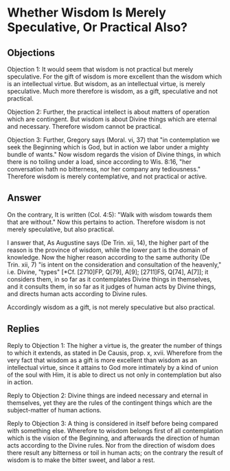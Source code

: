 # Whether Wisdom Is Merely Speculative, Or Practical Also?

## Objections

Objection 1: It would seem that wisdom is not practical but merely speculative. For the gift of wisdom is more excellent than the wisdom which is an intellectual virtue. But wisdom, as an intellectual virtue, is merely speculative. Much more therefore is wisdom, as a gift, speculative and not practical.

Objection 2: Further, the practical intellect is about matters of operation which are contingent. But wisdom is about Divine things which are eternal and necessary. Therefore wisdom cannot be practical.

Objection 3: Further, Gregory says (Moral. vi, 37) that "in contemplation we seek the Beginning which is God, but in action we labor under a mighty bundle of wants." Now wisdom regards the vision of Divine things, in which there is no toiling under a load, since according to Wis. 8:16, "her conversation hath no bitterness, nor her company any tediousness." Therefore wisdom is merely contemplative, and not practical or active.

## Answer

On the contrary, It is written (Col. 4:5): "Walk with wisdom towards them that are without." Now this pertains to action. Therefore wisdom is not merely speculative, but also practical.

I answer that, As Augustine says (De Trin. xii, 14), the higher part of the reason is the province of wisdom, while the lower part is the domain of knowledge. Now the higher reason according to the same authority (De Trin. xii, 7) "is intent on the consideration and consultation of the heavenly," i.e. Divine, "types" [*Cf. [2710]FP, Q[79], A[9]; [2711]FS, Q[74], A[7]]; it considers them, in so far as it contemplates Divine things in themselves, and it consults them, in so far as it judges of human acts by Divine things, and directs human acts according to Divine rules.

Accordingly wisdom as a gift, is not merely speculative but also practical.

## Replies

Reply to Objection 1: The higher a virtue is, the greater the number of things to which it extends, as stated in De Causis, prop. x, xvii. Wherefore from the very fact that wisdom as a gift is more excellent than wisdom as an intellectual virtue, since it attains to God more intimately by a kind of union of the soul with Him, it is able to direct us not only in contemplation but also in action.

Reply to Objection 2: Divine things are indeed necessary and eternal in themselves, yet they are the rules of the contingent things which are the subject-matter of human actions.

Reply to Objection 3: A thing is considered in itself before being compared with something else. Wherefore to wisdom belongs first of all contemplation which is the vision of the Beginning, and afterwards the direction of human acts according to the Divine rules. Nor from the direction of wisdom does there result any bitterness or toil in human acts; on the contrary the result of wisdom is to make the bitter sweet, and labor a rest.